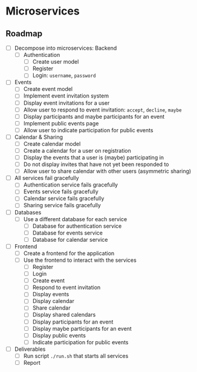# Microservices

## Roadmap

- [ ] Decompose into microservices: Backend
  - [ ] Authentication
    - [ ] Create user model
    - [ ] Register
    - [ ] Login: `username`, `password`
- [ ] Events
  - [ ] Create event model
  - [ ] Implement event invitation system
  - [ ] Display event invitations for a user
  - [ ] Allow user to respond to event invitation: `accept`, `decline`, `maybe`
  - [ ] Display participants and maybe participants for an event
  - [ ] Implement public events page
  - [ ] Allow user to indicate participation for public events
- [ ] Calendar & Sharing
  - [ ] Create calendar model
  - [ ] Create a calendar for a user on registration
  - [ ] Display the events that a user is (maybe) participating in
  - [ ] Do not display invites that have not yet been responded to
  - [ ] Allow user to share calendar with other users (asymmetric sharing)
- [ ] All services fail gracefully
  - [ ] Authentication service fails gracefully
  - [ ] Events service fails gracefully
  - [ ] Calendar service fails gracefully
  - [ ] Sharing service fails gracefully
- [ ] Databases
  - [ ] Use a different database for each service
    - [ ] Database for authentication service
    - [ ] Database for events service
    - [ ] Database for calendar service
- [ ] Frontend
  - [ ] Create a frontend for the application
  - [ ] Use the frontend to interact with the services
    - [ ] Register
    - [ ] Login
    - [ ] Create event
    - [ ] Respond to event invitation
    - [ ] Display events
    - [ ] Display calendar
    - [ ] Share calendar
    - [ ] Display shared calendars
    - [ ] Display participants for an event
    - [ ] Display maybe participants for an event
    - [ ] Display public events
    - [ ] Indicate participation for public events
- [ ] Deliverables
  - [ ] Run script `./run.sh` that starts all services
  - [ ] Report

